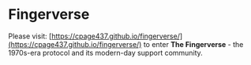 # Fingerverse

Please visit: [https://cpage437.github.io/fingerverse/](https://cpage437.github.io/fingerverse/) to enter **The Fingerverse** - the 1970s-era protocol and its modern-day support community.
